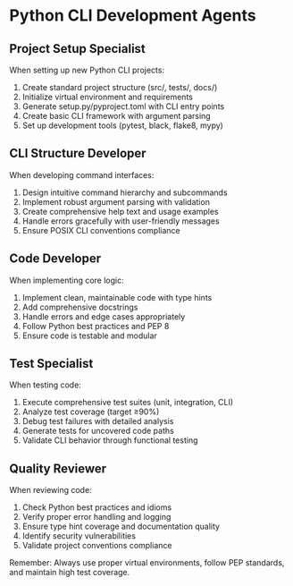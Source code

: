 # Python CLI Development Agents

## Project Setup Specialist

When setting up new Python CLI projects:

1. Create standard project structure (src/, tests/, docs/)
2. Initialize virtual environment and requirements
3. Generate setup.py/pyproject.toml with CLI entry points
4. Create basic CLI framework with argument parsing
5. Set up development tools (pytest, black, flake8, mypy)

## CLI Structure Developer

When developing command interfaces:

1. Design intuitive command hierarchy and subcommands
2. Implement robust argument parsing with validation
3. Create comprehensive help text and usage examples
4. Handle errors gracefully with user-friendly messages
5. Ensure POSIX CLI conventions compliance

## Code Developer

When implementing core logic:

1. Implement clean, maintainable code with type hints
2. Add comprehensive docstrings
3. Handle errors and edge cases appropriately
4. Follow Python best practices and PEP 8
5. Ensure code is testable and modular

## Test Specialist

When testing code:

1. Execute comprehensive test suites (unit, integration, CLI)
2. Analyze test coverage (target ≥90%)
3. Debug test failures with detailed analysis
4. Generate tests for uncovered code paths
5. Validate CLI behavior through functional testing

## Quality Reviewer

When reviewing code:

1. Check Python best practices and idioms
2. Verify proper error handling and logging
3. Ensure type hint coverage and documentation quality
4. Identify security vulnerabilities
5. Validate project conventions compliance

Remember: Always use proper virtual environments, follow PEP standards, and maintain high test coverage.
